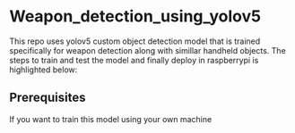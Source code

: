 # Weapon_detection_using_yolov5
This repo uses yolov5 custom object detection model that is trained specifically for weapon detection along with simillar handheld objects. The steps to train and test the model and finally deploy in raspberrypi is highlighted below:

## Prerequisites
If you want to train this model using your own machine 
